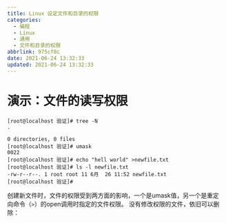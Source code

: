 ```yaml
---
title: Linux 设定文件和目录的权限
categories:
  - 编程
  - Linux
  - 通用
  - 文件和目录的权限
abbrlink: 975cf8c
date: 2021-06-24 13:32:33
updated: 2021-06-24 13:32:33
---
```

# 演示：文件的读写权限
```
[root@localhost 验证]# tree -N
.

0 directories, 0 files
[root@localhost 验证]# umask
0022
[root@localhost 验证]# echo "hell world" >newfile.txt
[root@localhost 验证]# ls -l newfile.txt 
-rw-r--r--. 1 root root 11 6月  26 11:52 newfile.txt
[root@localhost 验证]# 
```
创建新文件时，文件的权限受到两方面的影响，一个是umask值，另一个是重定向命令（`>`）的open调用时指定的文件权限。
没有修改权限的文件，依旧可以删除：
